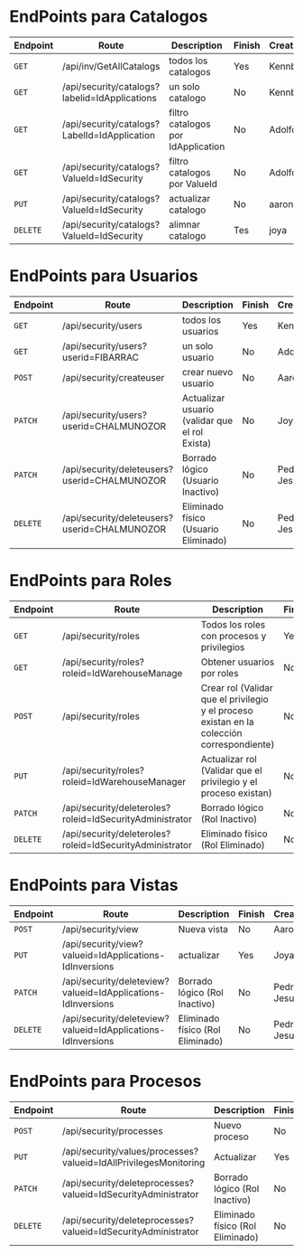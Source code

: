 # EndPoints para Catalogos

Endpoint | Route | Description | Finish | Creator
---------|----------|----------|----------|----------
`GET` | /api/inv/GetAllCatalogs | todos los catalogos | Yes | Kennby
`GET` | /api/security/catalogs?labelid=IdApplications | un solo catalogo | No| Kennby
`GET` | /api/security/catalogs?LabelId=IdApplication | filtro catalogos por IdApplication| No| Adolfo
`GET` | /api/security/catalogs?ValueId=IdSecurity | filtro catalogos por ValueId | No| Adolfo
`PUT` | /api/security/catalogs?ValueId=IdSecurity | actualizar catalogo | No| aaron
`DELETE` | /api/security/catalogs?ValueId=IdSecurity | alimnar catalogo | Tes | joya

# EndPoints para Usuarios

Endpoint | Route | Description | Finish | Creator
---------|----------|----------|----------|----------
`GET` | /api/security/users | todos los usuarios | Yes | Kennby
`GET` | /api/security/users?userid=FIBARRAC | un solo usuario | No| Adolfo
`POST` | /api/security/createuser | crear nuevo usuario | No | Aaron
`PATCH` | /api/security/users?userid=CHALMUNOZOR | Actualizar usuario (validar que el rol Exista) | No | Joya
`PATCH` | /api/security/deleteusers?userid=CHALMUNOZOR | Borrado lógico (Usuario Inactivo) | No | Pedro y Jesus
`DELETE` | /api/security/deleteusers?userid=CHALMUNOZOR| Eliminado físico (Usuario Eliminado) | No | Pedro y Jesus

# EndPoints para Roles

Endpoint | Route | Description | Finish| Creator
---------|----------|----------|----------|----------
`GET` | /api/security/roles | Todos los roles con procesos y privilegios | Yes| Kennby
`GET` | /api/security/roles?roleid=IdWarehouseManage | Obtener usuarios por roles | No | Adolfo
`POST` | /api/security/roles | Crear rol (Validar que el privilegio y el proceso existan en la colección correspondiente) | No | Aaron
`PUT` | /api/security/roles?roleid=IdWarehouseManager | Actualizar rol (Validar que el privilegio y el proceso existan) | No| Joya
`PATCH` |  /api/security/deleteroles?roleid=IdSecurityAdministrator | Borrado lógico (Rol Inactivo) | No | Pedro y Jesus
`DELETE` |  /api/security/deleteroles?roleid=IdSecurityAdministrator | Eliminado físico (Rol Eliminado) |No | Pedro y Jesus

# EndPoints para Vistas

Endpoint | Route | Description | Finish| Creator
---------|----------|----------|----------|----------
`POST` | /api/security/view | Nueva vista| No | Aaron
`PUT` | /api/security/view?valueid=IdApplications-IdInversions | actualizar | Yes | Joya
`PATCH` |   /api/security/deleteview?valueid=IdApplications-IdInversions | Borrado lógico (Rol Inactivo) | No | Pedro y Jesus
`DELETE` |  /api/security/deleteview?valueid=IdApplications-IdInversions | Eliminado físico (Rol Eliminado) |No | Pedro y Jesus

# EndPoints para Procesos

Endpoint | Route | Description | Finish| Creator
---------|----------|----------|----------|----------
`POST` | /api/security/processes | Nuevo proceso | No | Aaron
`PUT` | /api/security/values/processes?valueid=IdAllPrivilegesMonitoring | Actualizar | Yes | Joya
`PATCH` |   /api/security/deleteprocesses?valueid=IdSecurityAdministrator | Borrado lógico (Rol Inactivo) | No | Pedro y Jesus
`DELETE` |  /api/security/deleteprocesses?valueid=IdSecurityAdministrator | Eliminado físico (Rol Eliminado) |No | Pedro y Jesus


